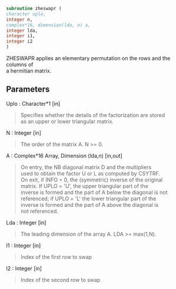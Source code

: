 ```fortran  
subroutine zheswapr (  
character uplo,  
integer n,  
complex*16, dimension(lda, n) a,  
integer lda,  
integer i1,  
integer i2  
)  
```  
  
ZHESWAPR applies an elementary permutation on the rows and the columns of  
a hermitian matrix.  
  
## Parameters  
Uplo : Character*1 [in]  
> Specifies whether the details of the factorization are stored  
> as an upper or lower triangular matrix.  
  
N : Integer [in]  
> The order of the matrix A.  N >= 0.  
  
A : Complex*16 Array, Dimension (lda,n) [in,out]  
> On entry, the NB diagonal matrix D and the multipliers  
> used to obtain the factor U or L as computed by CSYTRF.  
> On exit, if INFO = 0, the (symmetric) inverse of the original  
> matrix.  If UPLO = 'U', the upper triangular part of the  
> inverse is formed and the part of A below the diagonal is not  
> referenced; if UPLO = 'L' the lower triangular part of the  
> inverse is formed and the part of A above the diagonal is  
> not referenced.  
  
Lda : Integer [in]  
> The leading dimension of the array A.  LDA >= max(1,N).  
  
I1 : Integer [in]  
> Index of the first row to swap  
  
I2 : Integer [in]  
> Index of the second row to swap  
  
